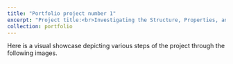 ```yaml
---
title: "Portfolio project number 1"
excerpt: "Project title:<br>Investigating the Structure, Properties, and Behavior Prediction of GaAs Semiconductor Lasers with 808 nm Radiation Wavelength and Bandwidth Less than 5 nm<br/><img src='/images/projet1_0.png'>"
collection: portfolio
---
```


Here is a visual showcase depicting various steps of the project through the following images.
